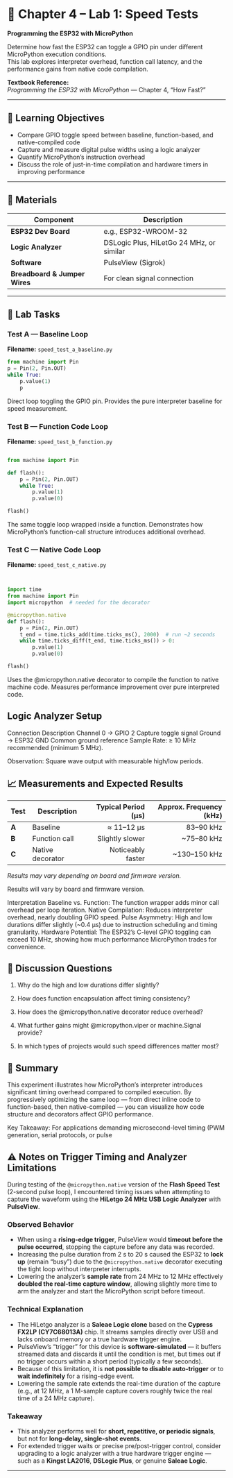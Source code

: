 # 🧪 Chapter 4 – Lab 1: Speed Tests  
**Programming the ESP32 with MicroPython**

Determine how fast the ESP32 can toggle a GPIO pin under different MicroPython execution conditions.  
This lab explores interpreter overhead, function call latency, and the performance gains from native code compilation.

**Textbook Reference:**  
*Programming the ESP32 with MicroPython* — Chapter 4, “How Fast?”

---

## 🎯 Learning Objectives

- Compare GPIO toggle speed between baseline, function-based, and native-compiled code  
- Capture and measure digital pulse widths using a logic analyzer  
- Quantify MicroPython’s instruction overhead  
- Discuss the role of just-in-time compilation and hardware timers in improving performance  

---

## 🧰 Materials

| Component | Description |
|------------|-------------|
| **ESP32 Dev Board** | e.g., ESP32-WROOM-32 |
| **Logic Analyzer** | DSLogic Plus, HiLetGo 24 MHz, or similar |
| **Software** | PulseView (Sigrok) |
| **Breadboard & Jumper Wires** | For clean signal connection |

---

## 🧪 Lab Tasks

### **Test A — Baseline Loop**
**Filename:** `speed_test_a_baseline.py`
```python
from machine import Pin
p = Pin(2, Pin.OUT)
while True:
    p.value(1)
    p
```

Direct loop toggling the GPIO pin.
Provides the pure interpreter baseline for speed measurement.

### **Test B — Function Code Loop**
**Filename:** `speed_test_b_function.py`
```python

from machine import Pin

def flash():
    p = Pin(2, Pin.OUT)
    while True:
        p.value(1)
        p.value(0)

flash()
```

The same toggle loop wrapped inside a function.
Demonstrates how MicroPython’s function-call structure introduces additional overhead.

### **Test C — Native Code Loop**
**Filename:** `speed_test_c_native.py`
```python


import time
from machine import Pin
import micropython  # needed for the decorator

@micropython.native
def flash():
    p = Pin(2, Pin.OUT)
    t_end = time.ticks_add(time.ticks_ms(), 2000)  # run ~2 seconds
    while time.ticks_diff(t_end, time.ticks_ms()) > 0:
        p.value(1)
        p.value(0)

flash()
```

Uses the @micropython.native decorator to compile the function to native machine code.
Measures performance improvement over pure interpreted code.


## Logic Analyzer Setup
Connection	                             Description
Channel 0 → GPIO 2	               Capture toggle signal
Ground → ESP32 GND	   Common ground reference
Sample Rate: ≥ 10 MHz            recommended (minimum 5 MHz).

Observation: Square wave output with measurable high/low periods.

## 📈 Measurements and Expected Results

| Test | Description        | Typical Period (µs) | Approx. Frequency (kHz) |
|------|--------------------|--------------------:|------------------------:|
| **A** | Baseline           | ≈ 11–12 µs          | 83–90 kHz               |
| **B** | Function call      | Slightly slower     | ~75–80 kHz              |
| **C** | Native decorator   | Noticeably faster   | ~130–150 kHz            |

*Results may vary depending on board and firmware version.*

Results will vary by board and firmware version.

Interpretation
Baseline vs. Function: The function wrapper adds minor call overhead per loop iteration.
Native Compilation: Reduces interpreter overhead, nearly doubling GPIO speed.
Pulse Asymmetry: High and low durations differ slightly (~0.4 µs) due to instruction scheduling and timing granularity.
Hardware Potential: The ESP32’s C-level GPIO toggling can exceed 10 MHz, showing how much performance MicroPython trades for convenience.

## 🧩 Discussion Questions

1. Why do the high and low durations differ slightly?

2. How does function encapsulation affect timing consistency?

3. How does the @micropython.native decorator reduce overhead?

4. What further gains might @micropython.viper or machine.Signal provide?

5. In which types of projects would such speed differences matter most?


## 📓 Summary

This experiment illustrates how MicroPython’s interpreter introduces significant timing overhead compared to compiled execution.
By progressively optimizing the same loop — from direct inline code to function-based, then native-compiled — you can visualize how code structure and decorators affect GPIO performance.

Key Takeaway:
For applications demanding microsecond-level timing (PWM generation, serial protocols, or pulse



## ⚠️ Notes on Trigger Timing and Analyzer Limitations

During testing of the `@micropython.native` version of the **Flash Speed Test** (2-second pulse loop), I encountered timing issues when attempting to capture the waveform using the **HiLetgo 24 MHz USB Logic Analyzer** with **PulseView**.

### Observed Behavior
- When using a **rising-edge trigger**, PulseView would **timeout before the pulse occurred**, stopping the capture before any data was recorded.  
- Increasing the pulse duration from 2 s to 20 s caused the ESP32 to **lock up** (remain “busy”) due to the `@micropython.native` decorator executing the tight loop without interpreter interrupts.  
- Lowering the analyzer’s **sample rate** from 24 MHz to 12 MHz effectively **doubled the real-time capture window**, allowing slightly more time to arm the analyzer and start the MicroPython script before timeout.

### Technical Explanation
- The HiLetgo analyzer is a **Saleae Logic clone** based on the **Cypress FX2LP (CY7C68013A)** chip. It streams samples directly over USB and lacks onboard memory or a true hardware trigger engine.  
- PulseView’s “trigger” for this device is **software-simulated** — it buffers streamed data and discards it until the condition is met, but times out if no trigger occurs within a short period (typically a few seconds).  
- Because of this limitation, it is **not possible to disable auto-trigger** or to **wait indefinitely** for a rising-edge event.  
- Lowering the sample rate extends the real-time duration of the capture (e.g., at 12 MHz, a 1 M-sample capture covers roughly twice the real time of a 24 MHz capture).

### Takeaway
- This analyzer performs well for **short, repetitive, or periodic signals**, but not for **long-delay, single-shot events**.  
- For extended trigger waits or precise pre/post-trigger control, consider upgrading to a logic analyzer with a true hardware trigger engine — such as a **Kingst LA2016**, **DSLogic Plus**, or genuine **Saleae Logic**.

---
